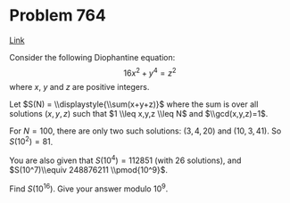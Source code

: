 # Problem 764

[Link](https://projecteuler.net/problem=764)

Consider the following Diophantine equation: $$16x^2+y^4=z^2$$ where $x$, $y$ and $z$ are positive integers. 

Let $S(N) = \\displaystyle{\\sum(x+y+z)}$ where the sum is over all solutions $(x,y,z)$ such that $1 \\leq x,y,z \\leq N$ and $\\gcd(x,y,z)=1$. 

For $N=100$, there are only two such solutions: $(3,4,20)$ and $(10,3,41)$. So $S(10^2)=81$. 

You are also given that $S(10^4)=112851$ (with $26$ solutions), and $S(10^7)\\equiv 248876211 \\pmod{10^9}$. 

Find $S(10^{16})$. Give your answer modulo $10^9$.
